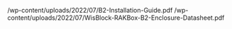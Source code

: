 /wp-content/uploads/2022/07/B2-Installation-Guide.pdf
/wp-content/uploads/2022/07/WisBlock-RAKBox-B2-Enclosure-Datasheet.pdf
